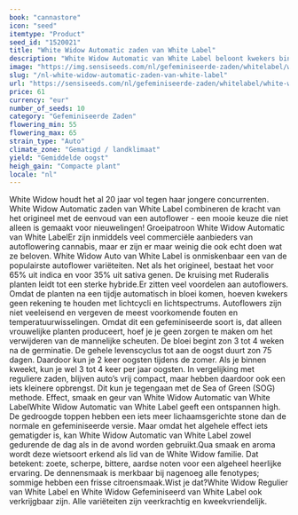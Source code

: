 ```yaml
---
book: "cannastore"
icon: "seed"
itemtype: "Product"
seed_id: "1520021"
title: "White Widow Automatic zaden van White Label"
description: "White Widow Automatic van White Label beloont kwekers binnen no-time met vette toppen. De 35% sativa en 65% indica zorgt voor een ontspannen high."
image: "https://img.sensiseeds.com/nl/gefeminiseerde-zaden/whitelabel/white-widow-automatic-image.png"
slug: "/nl-white-widow-automatic-zaden-van-white-label"
url: "https://sensiseeds.com/nl/gefeminiseerde-zaden/whitelabel/white-widow-automatic?a_aid=cannastore"
price: 61
currency: "eur"
number_of_seeds: 10
category: "Gefeminiseerde Zaden"
flowering_min: 55
flowering_max: 65
strain_type: "Auto"
climate_zone: "Gematigd / landklimaat"
yield: "Gemiddelde oogst"
heigh_gain: "Compacte plant"
locale: "nl"
---
```

White Widow houdt het al 20 jaar vol tegen haar jongere concurrenten. White Widow Automatic zaden van White Label combineren de kracht van het origineel met de eenvoud van een autoflower - een mooie keuze die niet alleen is gemaakt voor nieuwelingen! Groeipatroon White Widow Automatic van White LabelEr zijn inmiddels veel commerciële aanbieders van autoflowering cannabis, maar er zijn er maar weinig die ook echt doen wat ze beloven. White Widow Auto van White Label is onmiskenbaar een van de populairste autoflower variëteiten. Net als het origineel, bestaat het voor 65% uit indica en voor 35% uit sativa genen. De kruising met Ruderalis planten leidt tot een sterke hybride.Er zitten veel voordelen aan autoflowers. Omdat de planten na een tijdje automatisch in bloei komen, hoeven kwekers geen rekening te houden met lichtcycli en lichtspectrums. Autoflowers zijn niet veeleisend en vergeven de meest voorkomende fouten en temperatuurwisselingen. Omdat dit een gefeminiseerde soort is, dat alleen vrouwelijke planten produceert, hoef je je geen zorgen te maken om het verwijderen van de mannelijke scheuten. De bloei begint zon 3 tot 4 weken na de germinatie. De gehele levenscyclus tot aan de oogst duurt zon 75 dagen. Daardoor kun je 2 keer oogsten tijdens de zomer. Als je binnen kweekt, kun je wel 3 tot 4 keer per jaar oogsten. In vergelijking met reguliere zaden, blijven auto’s vrij compact, maar hebben daardoor ook een iets kleinere opbrengst. Dit kun je tegengaan met de Sea of Green (SOG) methode. Effect, smaak en geur van White Widow Automatic van White LabelWhite Widow Automatic van White Label geeft een ontspannen high. De gedroogde toppen hebben een iets meer lichaamsgerichte stone dan de normale en gefeminiseerde versie. Maar omdat het algehele effect iets gematigder is, kan White Widow Automatic van White Label zowel gedurende de dag als in de avond worden gebruikt.Qua smaak en aroma wordt deze wietsoort erkend als lid van de White Widow familie. Dat betekent: zoete, scherpe, bittere, aardse noten voor een algeheel heerlijke ervaring. De dennensmaak is merkbaar bij nagenoeg alle fenotypes; sommige hebben een frisse citroensmaak.Wist je dat?White Widow Regulier van White Label en White Widow Gefeminiseerd van White Label ook verkrijgbaar zijn. Alle variëteiten zijn veerkrachtig en kweekvriendelijk.

